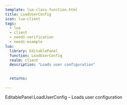 ```yaml
---
template: lua-class-function.html
title: LoadUserConfig
icon: lua-client
tags:
  - lua
  - client
  - needs-verification
  - needs-example
lua:
  library: EditablePanel
  function: LoadUserConfig
  realm: client
  description: "Loads user configuration"
  
  
  returns:
    
---
```


<div class="lua__search__keywords">
EditablePanel:LoadUserConfig &#x2013; Loads user configuration
</div>
